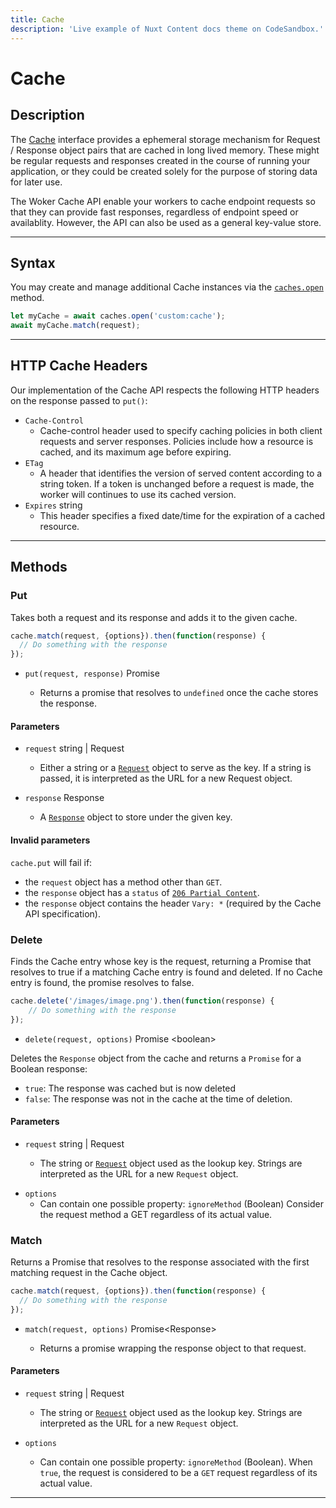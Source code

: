 ```yaml
---
title: Cache
description: 'Live example of Nuxt Content docs theme on CodeSandbox.'
---
```


# Cache

## Description

The [Cache](https://developer.mozilla.org/en-US/docs/Web/API/Cache)  interface provides a ephemeral storage mechanism for Request / Response object pairs that are cached in long lived memory. These might be regular requests and responses created in the course of running your application, or they could be created solely for the purpose of storing data for later use.

The Woker Cache API enable your workers to cache endpoint requests so that they can provide fast responses, regardless of endpoint speed or availablity. However, the API can also be used as a general key-value store.

--------------------------------

## Syntax

You may create and manage additional Cache instances via the [`caches.open`](https://developer.mozilla.org/en-US/docs/Web/API/CacheStorage/open) method.

```js
let myCache = await caches.open('custom:cache');
await myCache.match(request);
```


--------------------------------

## HTTP Cache Headers

Our implementation of the Cache API respects the following HTTP headers on the response passed to `put()`:

- `Cache-Control`
    - Cache-control header used to specify caching policies in both client requests and server responses. Policies include how a resource is cached, and its maximum age before expiring.
- `ETag`
    - A header that identifies the version of served content according to a string token. If a token is unchanged before a request is made, the worker will continues to use its cached version.
- `Expires` <Type>string</Type>
    - This header specifies a fixed date/time for the expiration of a cached resource.

--------------------------------

## Methods

### Put
Takes both a request and its response and adds it to the given cache.

```js
cache.match(request, {options}).then(function(response) {
  // Do something with the response
});
```

- `put(request, response)` <Type>Promise</Type>

    - Returns a promise that resolves to `undefined` once the cache stores the response.

#### Parameters


- `request` <Type>string</Type> | <TypeLink href="/runtime/request">Request</TypeLink>
    - Either a string or a [`Request`](/runtime/request) object to serve as the key. If a string is passed, it is interpreted as the URL for a new Request object.

- `response` <TypeLink href="/runtime/response">Response</TypeLink>
    -  A [`Response`](/runtime/response) object to store under the given key.


#### Invalid parameters

`cache.put` will fail if:
  - the `request` object has a method other than `GET`.
  - the `response` object has a `status` of [`206 Partial Content`](https://httpstatuses.com/206).
  - the `response` object contains the header `Vary: *` (required by the Cache API specification).

### Delete
Finds the Cache entry whose key is the request, returning a Promise that resolves to true if a matching Cache entry is found and deleted. If no Cache entry is found, the promise resolves to false.

```js
cache.delete('/images/image.png').then(function(response) {
    // Do something with the response
});
```

- `delete(request, options)` <TypeLink href="/runtime/response">Promise &lt;boolean&gt;</TypeLink>

Deletes the `Response` object from the cache and returns a `Promise` for a Boolean response:

- `true`: The response was cached but is now deleted
- `false`: The response was not in the cache at the time of deletion.

#### Parameters


- `request` <Type>string</Type> | <TypeLink href="/runtime/request">Request</TypeLink>

    - The string or [`Request`](/runtime/request) object used as the lookup key. Strings are interpreted as the URL for a new `Request` object.

<!-- What type is this? -->
- `options`
    -  Can contain one possible property: `ignoreMethod` (Boolean) Consider the request method a GET regardless of its actual value.


### Match
Returns a Promise that resolves to the response associated with the first matching request in the Cache object.

```js
cache.match(request, {options}).then(function(response) {
  // Do something with the response
});
```


- `match(request, options)` <TypeLink href="/runtime/response">Promise&lt;Response&gt;</TypeLink>

    - Returns a promise wrapping the response object to that request.



#### Parameters

- `request` <Type>string</Type> | <TypeLink href="/runtime/request">Request</TypeLink>

    - The string or [`Request`](/runtime/request) object used as the lookup key. Strings are interpreted as the URL for a new `Request` object.

- `options`
    -  Can contain one possible property: `ignoreMethod` (Boolean). When `true`, the request is considered to be a `GET` request regardless of its actual value.


--------------------------------
